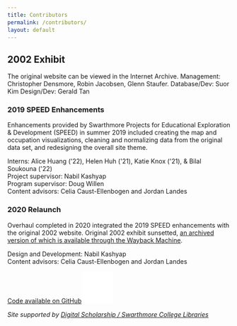 ```yaml
---
title: Contributors
permalink: /contributors/
layout: default
---
```


<div class="row">
    <h2>2002 Exhibit</h2>
</div>

<!--project acknowledgements-->
<div class="row" markdown="1">
The original website can be viewed in the Internet Archive.  
Management: Christopher Densmore, Robin Jacobsen, Glenn Staufer.  
Database/Dev: Suor Kim  
Design/Dev: Gerald Tan    

</div>

<div class="row">
    <h3>2019 SPEED Enhancements</h3>
</div>

<div class="row" markdown="1">

Enhancements provided by Swarthmore Projects for Educational Exploration & Development (SPEED) in summer 2019 included creating the map and occupation visualizations, cleaning and normalizing data from the original data set, and redesigning the overall site theme.

Interns: Alice Huang ('22), Helen Huh ('21), Katie Knox ('21), & Bilal Soukouna ('22)  
Project supervisor: Nabil Kashyap  
Program supervisor: Doug Willen  
Content advisors: Celia Caust-Ellenbogen and Jordan Landes
</div>

<div class="row">
    <h3>2020 Relaunch</h3>
</div>

<div class="row" markdown="1">

Overhaul completed in 2020 integrated the 2019 SPEED enhancements with the original 2002 website. Original 2002 exhibit sunsetted, [an archived version of which is available through the Wayback Machine](https://web.archive.org/web/20190421015959/https://www.swarthmore.edu/Library/friends/paac1847/main.html).

Design and Development: Nabil Kashyap  
Content advisors: Celia Caust-Ellenbogen and Jordan Landes  
</div>

<div class="row">
<!--link to github-->
<a class="btn btn-danger btn-sm github col-3" href="https://github.com/swat-ds/1847-sof-black-census" role="button"><span>Code available on GitHub</span><img class="float-right" alt="github octocat logo" src="../assets/img/pinned-octocat.svg"/></a>
</div>

<div class="row">
<p class="ds-logo">
<em>Site supported by <a href="http://ds.swarthmore.edu/">Digital Scholarship / Swarthmore College Libraries</a></em></p>
</div>
